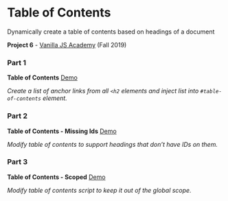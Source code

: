 # Table of Contents
Dynamically create a table of contents based on headings of a document

**Project 6** - [Vanilla JS Academy](https://vanillajsacademy.com/) (Fall 2019)


### Part 1
**Table of Contents**  [Demo](https://letioneill.github.io/table-of-contents/01-table-of-contents.html)

*Create a list of anchor links from all `<h2` elements and inject list into `#table-of-contents` element.*

### Part 2
**Table of Contents - Missing Ids**  [Demo](https://letioneill.github.io/table-of-contents/02-table-of-contents-missing-ids.html)

*Modify table of contents to support headings that don’t have IDs on them.*

### Part 3
**Table of Contents - Scoped**  [Demo](https://letioneill.github.io/table-of-contents/03-table-of-contents-iffe.html)

*Modify table of contents script to keep it out of the global scope.*
